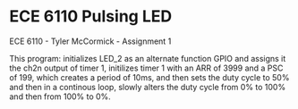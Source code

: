 # ECE 6110 Pulsing LED

 ECE 6110 - Tyler McCormick - Assignment 1

 This program: initializes LED_2 as an alternate function GPIO 
 and assigns it the ch2n output of timer 1, initilizes timer 1 
 with an ARR of 3999 and a PSC of 199, which creates a period of 10ms,
 and then sets the duty cycle to 50% 
 and then in a continous loop, slowly alters the duty cycle from 
 0% to 100% and then from 100% to 0%.
